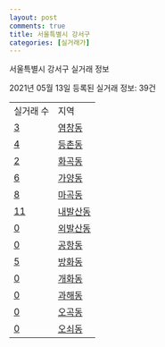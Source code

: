 ```yaml
---
layout: post
comments: true
title: 서울특별시 강서구
categories: [실거래가]
---
```


서울특별시 강서구 실거래 정보

2021년 05월 13일 등록된 실거래 정보: 39건


<table>
  <tr>
    <td>실거래 수</td>
    <td>지역</td>
  </tr>

  
  <tr>
    <td><a href="1150010100.html">3</a></td>
    <td><a href="1150010100.html">염창동</a></td>
  </tr>
    

  <tr>
    <td><a href="1150010200.html">4</a></td>
    <td><a href="1150010200.html">등촌동</a></td>
  </tr>
    

  <tr>
    <td><a href="1150010300.html">2</a></td>
    <td><a href="1150010300.html">화곡동</a></td>
  </tr>
    

  <tr>
    <td><a href="1150010400.html">6</a></td>
    <td><a href="1150010400.html">가양동</a></td>
  </tr>
    

  <tr>
    <td><a href="1150010500.html">8</a></td>
    <td><a href="1150010500.html">마곡동</a></td>
  </tr>
    

  <tr>
    <td><a href="1150010600.html">11</a></td>
    <td><a href="1150010600.html">내발산동</a></td>
  </tr>
    

  <tr>
    <td><a href="1150010700.html">0</a></td>
    <td><a href="1150010700.html">외발산동</a></td>
  </tr>
    

  <tr>
    <td><a href="1150010800.html">0</a></td>
    <td><a href="1150010800.html">공항동</a></td>
  </tr>
    

  <tr>
    <td><a href="1150010900.html">5</a></td>
    <td><a href="1150010900.html">방화동</a></td>
  </tr>
    

  <tr>
    <td><a href="1150011000.html">0</a></td>
    <td><a href="1150011000.html">개화동</a></td>
  </tr>
    

  <tr>
    <td><a href="1150011100.html">0</a></td>
    <td><a href="1150011100.html">과해동</a></td>
  </tr>
    

  <tr>
    <td><a href="1150011200.html">0</a></td>
    <td><a href="1150011200.html">오곡동</a></td>
  </tr>
    

  <tr>
    <td><a href="1150011300.html">0</a></td>
    <td><a href="1150011300.html">오쇠동</a></td>
  </tr>
    


</table>
    